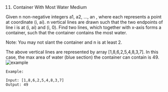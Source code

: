 11. Container With Most Water
Medium

Given n non-negative integers a1, a2, ..., an , where each represents a point at coordinate (i, ai). n vertical lines are drawn such that the two endpoints of line i is at (i, ai) and (i, 0). Find two lines, which together with x-axis forms a container, such that the container contains the most water.

Note: You may not slant the container and n is at least 2.
 
The above vertical lines are represented by array [1,8,6,2,5,4,8,3,7]. In this case, the max area of water (blue section) the container can contain is 49.
![example](https://s3-lc-upload.s3.amazonaws.com/uploads/2018/07/17/question_11.jpg)
 
```
Example:

Input: [1,8,6,2,5,4,8,3,7]
Output: 49
```
